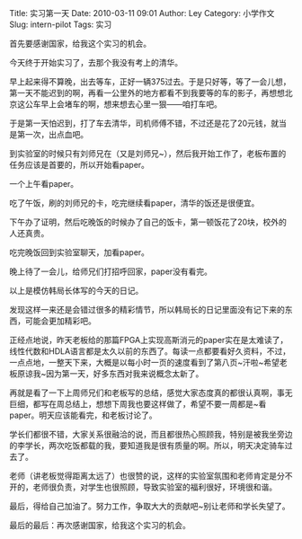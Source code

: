 Title: 实习第一天
Date: 2010-03-11 09:01
Author: Ley
Category: 小学作文
Slug: intern-pilot
Tags: 实习

首先要感谢国家，给我这个实习的机会。

今天终于开始实习了，去那个我没有考上的清华。

早上起来得不算晚，出去等车，正好一辆375过去。于是只好等，等了一会儿想，第一天不能迟到的啊，再看一公里外的地方都看不到我要等的车的影子，再想想北京这公车早上会堵车的啊，想来想去心里一狠——咱打车吧。

于是第一天怕迟到，打了车去清华，司机师傅不错，不过还是花了20元钱，就当是第一次，出点血吧。

到实验室的时候只有刘师兄在（又是刘师兄\~），然后我开始工作了，老板布置的任务应该是首要的，所以开始看paper。

一个上午看paper。

吃了午饭，刷的刘师兄的卡，吃完继续看paper，清华的饭还是很便宜。

下午办了证明，然后吃晚饭的时候办了自己的饭卡，第一顿饭花了20块，校外的人还真贵。

吃完晚饭回到实验室聊天，加看paper。

晚上待了一会儿，给师兄们打招呼回家，paper没有看完。

以上是模仿韩局长体写的今天的日记。<!--more-->

发现这样一来还是会错过很多的精彩情节，所以韩局长的日记里面没有记下来的东西，可能会更加精彩吧。

正经点地说，昨天老板给的那篇FPGA上实现高斯消元的paper实在是太难读了，线性代数和HDLA语言都是太久以前的东西了。每读一点都要看好久资料，不过，一点点地，一整天下来，大概是以每小时一页的速度看到了第八页\~汗啦\~希望老板原谅我\~因为第一天，好多东西对我来说概念太新了。

再就是看了一下上周师兄们和老板写的总结，感觉大家态度真的都很认真啊，事无巨细，都写在周总结上，想想下周我也要这样做了，希望不要一周都是\~看paper。明天应该能看完，和老板讨论了。

学长们都很不错，大家关系很融洽的说，而且都很热心照顾我，特别是被我坐旁边的李学长，两次吃饭都载的我，要知道我是很有质量的啊。所以，明天决定骑车过去了。

老师（讲老板觉得距离太远了）也很赞的说，这样的实验室氛围和老师肯定是分不开的，老师很负责，对学生也很照顾，导致实验室的福利很好，环境很和谐。

最后，得给自己加油了。努力工作，争取大大的贡献吧\~别让老师和学长失望了。

最后的最后：再次感谢国家，给我这个实习的机会。
